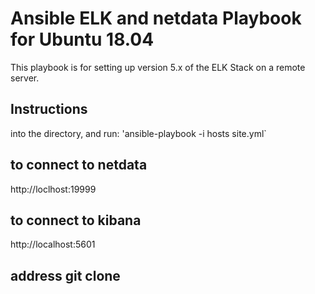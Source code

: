 # Ansible ELK and netdata Playbook for Ubuntu 18.04
 
This playbook is for setting up version 5.x of the ELK Stack on a remote server. 
 
 ## Instructions
 
into the directory, and run:
 'ansible-playbook -i hosts site.yml`
 
 ## to connect to netdata
 http://loclhost:19999
 
 ## to connect to kibana
 http://localhost:5601
 
 ## address git clone
 
[site.yml]: https://github.com/charles1964/jupiter.git
